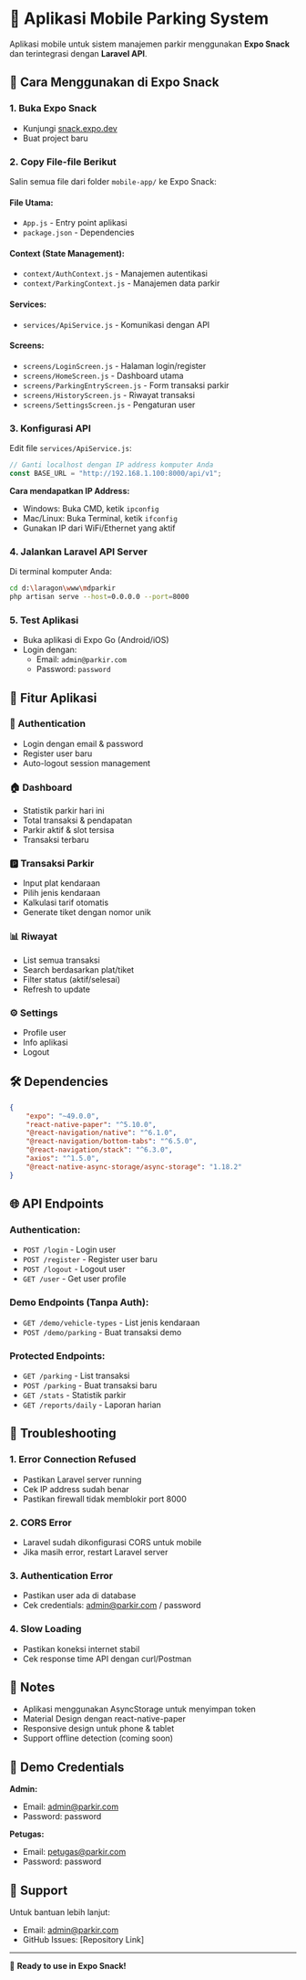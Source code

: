 # 🚗 Aplikasi Mobile Parking System

Aplikasi mobile untuk sistem manajemen parkir menggunakan **Expo Snack** dan terintegrasi dengan **Laravel API**.

## 🚀 Cara Menggunakan di Expo Snack

### 1. Buka Expo Snack

-   Kunjungi [snack.expo.dev](https://snack.expo.dev)
-   Buat project baru

### 2. Copy File-file Berikut

Salin semua file dari folder `mobile-app/` ke Expo Snack:

#### File Utama:

-   `App.js` - Entry point aplikasi
-   `package.json` - Dependencies

#### Context (State Management):

-   `context/AuthContext.js` - Manajemen autentikasi
-   `context/ParkingContext.js` - Manajemen data parkir

#### Services:

-   `services/ApiService.js` - Komunikasi dengan API

#### Screens:

-   `screens/LoginScreen.js` - Halaman login/register
-   `screens/HomeScreen.js` - Dashboard utama
-   `screens/ParkingEntryScreen.js` - Form transaksi parkir
-   `screens/HistoryScreen.js` - Riwayat transaksi
-   `screens/SettingsScreen.js` - Pengaturan user

### 3. Konfigurasi API

Edit file `services/ApiService.js`:

```javascript
// Ganti localhost dengan IP address komputer Anda
const BASE_URL = "http://192.168.1.100:8000/api/v1";
```

**Cara mendapatkan IP Address:**

-   Windows: Buka CMD, ketik `ipconfig`
-   Mac/Linux: Buka Terminal, ketik `ifconfig`
-   Gunakan IP dari WiFi/Ethernet yang aktif

### 4. Jalankan Laravel API Server

Di terminal komputer Anda:

```bash
cd d:\laragon\www\mdparkir
php artisan serve --host=0.0.0.0 --port=8000
```

### 5. Test Aplikasi

-   Buka aplikasi di Expo Go (Android/iOS)
-   Login dengan:
    -   Email: `admin@parkir.com`
    -   Password: `password`

## 📱 Fitur Aplikasi

### 🔐 Authentication

-   Login dengan email & password
-   Register user baru
-   Auto-logout session management

### 🏠 Dashboard

-   Statistik parkir hari ini
-   Total transaksi & pendapatan
-   Parkir aktif & slot tersisa
-   Transaksi terbaru

### 🅿️ Transaksi Parkir

-   Input plat kendaraan
-   Pilih jenis kendaraan
-   Kalkulasi tarif otomatis
-   Generate tiket dengan nomor unik

### 📊 Riwayat

-   List semua transaksi
-   Search berdasarkan plat/tiket
-   Filter status (aktif/selesai)
-   Refresh to update

### ⚙️ Settings

-   Profile user
-   Info aplikasi
-   Logout

## 🛠️ Dependencies

```json
{
    "expo": "~49.0.0",
    "react-native-paper": "^5.10.0",
    "@react-navigation/native": "^6.1.0",
    "@react-navigation/bottom-tabs": "^6.5.0",
    "@react-navigation/stack": "^6.3.0",
    "axios": "^1.5.0",
    "@react-native-async-storage/async-storage": "1.18.2"
}
```

## 🌐 API Endpoints

### Authentication:

-   `POST /login` - Login user
-   `POST /register` - Register user baru
-   `POST /logout` - Logout user
-   `GET /user` - Get user profile

### Demo Endpoints (Tanpa Auth):

-   `GET /demo/vehicle-types` - List jenis kendaraan
-   `POST /demo/parking` - Buat transaksi demo

### Protected Endpoints:

-   `GET /parking` - List transaksi
-   `POST /parking` - Buat transaksi baru
-   `GET /stats` - Statistik parkir
-   `GET /reports/daily` - Laporan harian

## 🔧 Troubleshooting

### 1. Error Connection Refused

-   Pastikan Laravel server running
-   Cek IP address sudah benar
-   Pastikan firewall tidak memblokir port 8000

### 2. CORS Error

-   Laravel sudah dikonfigurasi CORS untuk mobile
-   Jika masih error, restart Laravel server

### 3. Authentication Error

-   Pastikan user ada di database
-   Cek credentials: admin@parkir.com / password

### 4. Slow Loading

-   Pastikan koneksi internet stabil
-   Cek response time API dengan curl/Postman

## 📝 Notes

-   Aplikasi menggunakan AsyncStorage untuk menyimpan token
-   Material Design dengan react-native-paper
-   Responsive design untuk phone & tablet
-   Support offline detection (coming soon)

## 🎯 Demo Credentials

**Admin:**

-   Email: admin@parkir.com
-   Password: password

**Petugas:**

-   Email: petugas@parkir.com
-   Password: password

## 📧 Support

Untuk bantuan lebih lanjut:

-   Email: admin@parkir.com
-   GitHub Issues: [Repository Link]

---

🚀 **Ready to use in Expo Snack!**
